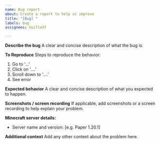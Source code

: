 ```yaml
---
name: Bug report
about: Create a report to help us improve
title: "[Bug] "
labels: bug
assignees: GuilleX7

---
```


**Describe the bug**
A clear and concise description of what the bug is.

**To Reproduce**
Steps to reproduce the behavior:
1. Go to '...'
2. Click on '....'
3. Scroll down to '....'
4. See error

**Expected behavior**
A clear and concise description of what you expected to happen.

**Screenshots / screen recording**
If applicable, add screenshots or a screen recording to help explain your problem.

**Minecraft server details:**
 - Server name and version: [e.g. Paper 1.20.1]

**Additional context**
Add any other context about the problem here.

